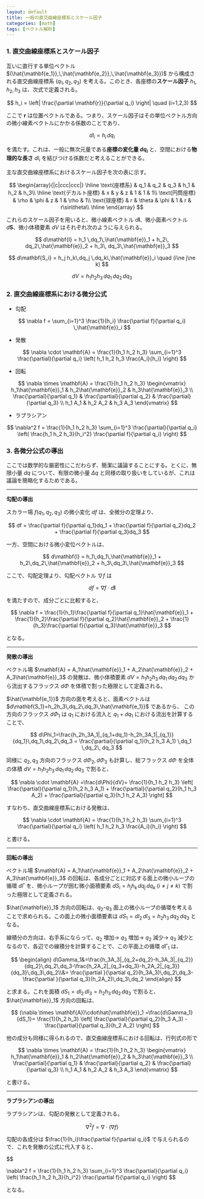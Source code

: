 ```yaml
---
layout: default
title: 一般の直交曲線座標系とスケール因子
categories: [math]
tags: [ベクトル解析]
---
```


### 1. 直交曲線座標系とスケール因子

互いに直行する単位ベクトル $(\hat{\mathbf{e_1}},\,\hat{\mathbf{e_2}},\,\hat{\mathbf{e_3}})$ から構成される直交曲線座標系 $(q_1, q_2, q_3)$ を考える。このとき、各座標の**スケール因子** $h_1, h_2, h_3$ は、次式で定義される。

$$
h_i = \left| \frac{\partial \mathbf{r}}{\partial q_i} \right| \quad (i=1,2,3)
$$

ここで $\mathbf{r}$ は位置ベクトルである。つまり、スケール因子はその単位ベクトル方向の微小線素ベクトルにかかる係数のことであり、

$$
dl_i=h_i\,dq_i
$$

を満たす。これは、一般に無次元量である**座標の変化量 $dq_i$** と、空間における**物理的な長さ** $dl_i$ を結びつける係数だと考えることができる。

主な直交曲線座標系におけるスケール因子を次の表に示す。

$$
\begin{array}{|c|ccc|ccc|}
\hline
\text{座標系} & q_1 & q_2 & q_3 & h_1 & h_2 & h_3\\
\hline
\text{デカルト座標} & x & y & z & 1 & 1 & 1\\
\text{円筒座標} & \rho & \phi & z & 1 & \rho & 1\\
\text{球座標} & r & \theta & \phi & 1 & r & r\sin\theta\\
\hline
\end{array}
$$

これらのスケール因子を用いると、微小線素ベクトル $d\mathbf{l}$、微小面素ベクトル $d\mathbf{S}$、微小体積要素 $dV$ はそれぞれ次のように与えられる。

$$
d\mathbf{l} = h_1 \,dq_1\,\hat{\mathbf{e}}_1 + h_2\, dq_2\,\hat{\mathbf{e}}_2 + h_3\, dq_3\,\hat{\mathbf{e}}_3
$$

$$
d\mathbf{S_i} = h_j h_k\,dq_j \,dq_k\,\hat{\mathbf{e}}_i \quad (i\ne j\ne k)
$$

$$
dV = h_1 h_2 h_3\,dq_1 \,dq_2\, dq_3
$$



### 2. 直交曲線座標系における微分公式

- 勾配

$$
\nabla f = \sum_{i=1}^3 \frac{1}{h_i} \frac{\partial f}{\partial q_i} \,\hat{\mathbf{e}}_i
$$

- 発散

$$
\nabla \cdot \mathbf{A} = \frac{1}{h_1 h_2 h_3} \sum_{i=1}^3 \frac{\partial}{\partial q_i} \left( h_1 h_2 h_3 \frac{A_i}{h_i} \right)
$$

- 回転

$$
\nabla \times \mathbf{A} = \frac{1}{h_1 h_2 h_3}
\begin{vmatrix}
h_1\hat{\mathbf{e}}_1 & h_2\hat{\mathbf{e}}_2 & h_3\hat{\mathbf{e}}_3 \\
\frac{\partial}{\partial q_1} & \frac{\partial}{\partial q_2} & \frac{\partial}{\partial q_3} \\
h_1 A_1 & h_2 A_2 & h_3 A_3
\end{vmatrix}
$$

- ラプラシアン

$$
\nabla^2 f = \frac{1}{h_1 h_2 h_3} \sum_{i=1}^3 \frac{\partial}{\partial q_i} \left( \frac{h_1 h_2 h_3}{h_i^2} \frac{\partial f}{\partial q_i} \right)
$$



### 3. 各微分公式の導出

ここでは数学的な厳密性にこだわらず、簡潔に議論することにする。とくに、無限小量 $dq$ について、有限の微小量 $\Delta q$ と同様の取り扱いをしているが、これは議論を簡略化するためである。

___

**勾配の導出**

スカラー場 $f(q_1, q_2, q_3)$ の微小変化 $df$ は、全微分の定理より、

$$
df = \frac{\partial f}{\partial q_1}dq_1 + \frac{\partial f}{\partial q_2}dq_2 + \frac{\partial f}{\partial q_3}dq_3
$$

一方、空間における微小変位ベクトルは、

$$
d\mathbf{l} = h_1\,dq_1\,\hat{\mathbf{e}}_1 + h_2\,dq_2\,\hat{\mathbf{e}}_2 + h_3\,dq_3\,\hat{\mathbf{e}}_3
$$

ここで、勾配定理より、勾配ベクトル $\nabla f$ は

$$
df = \nabla f \cdot d\mathbf{l}
$$

を満たすので、成分ごとに比較すると、

$$
\nabla f = \frac{1}{h_1}\frac{\partial f}{\partial q_1}\hat{\mathbf{e}}_1 + \frac{1}{h_2}\frac{\partial f}{\partial q_2}\hat{\mathbf{e}}_2 + \frac{1}{h_3}\frac{\partial f}{\partial q_3}\hat{\mathbf{e}}_3
$$

となる。

___

**発散の導出**

ベクトル場 $\mathbf{A} = A_1\hat{\mathbf{e}}_1 + A_2\hat{\mathbf{e}}_2 + A_3\hat{\mathbf{e}}_3$ の発散は、微小体積要素 $dV = h_1 h_2 h_3\,dq_1 \,dq_2\, dq_3$ から流出するフラックス $d\Phi$ を体積で割った極限として定義される。

$\hat{\mathbf{e_1}}$ 方向の面を考えると、面素ベクトルは $d\mathbf{S_1}=h_2h_3\,dq_2\,dq_3\,\hat{\mathbf{e_1}}$ であるから、 この方向のフラックス $d\Phi_1$ は $q_1$ における流入と $q_1+dq_1$ における流出を計算することで、

$$
d\Phi_1=\frac{h_2h_3A_1|_{q_1+dq_1}-h_2h_3A_1|_{q_1}}{dq_1}\,dq_1\,dq_2\,dq_3
= \frac{\partial}{\partial q_1}(h_2 h_3 A_1) \,dq_1 \,dq_2\, dq_3
$$

同様に $q_2, \,q_3$ 方向のフラックス $d\Phi_2,\,d\Phi_3$ も計算し、総フラックス $d\Phi$ を全体の体積 $dV = h_1 h_2 h_3\,dq_1 \,dq_2\, dq_3$ で割ると、

$$
\nabla \cdot \mathbf{A} =\frac{d\Phi}{dV}= \frac{1}{h_1 h_2 h_3} \left[
\frac{\partial}{\partial q_1}(h_2 h_3 A_1) +
\frac{\partial}{\partial q_2}(h_1 h_3 A_2) +
\frac{\partial}{\partial q_3}(h_1 h_2 A_3)
\right]
$$

すなわち、直交曲線座標系における発散は、

$$
\nabla \cdot \mathbf{A} = \frac{1}{h_1 h_2 h_3} \sum_{i=1}^3 \frac{\partial}{\partial q_i} \left( h_1 h_2 h_3 \frac{A_i}{h_i} \right)
$$

と書ける。

___

**回転の導出**

ベクトル場 $\mathbf{A} = A_1\hat{\mathbf{e}}_1 + A_2\hat{\mathbf{e}}_2 + A_3\hat{\mathbf{e}}_3$ の回転は、各成分ごとに対応する面上の微小ループの循環 $d\Gamma$ を、微小ループが囲む微小面積要素 $dS_i=h_jh_k\,dq_j\,dq_k\; (i\ne j\ne k)$ で割った極限として定義される。

$\hat{\mathbf{e}}_1$ 方向の回転は、$q_2$-$q_3$ 面上の微小ループの循環を考えることで求められる。この面上の微小面積要素は $dS_1=dl_2\,dl_3=h_2h_3\,dq_2\,dq_3$ となる。

線積分の方向は、右手系にならって、$q_2$ 増加→ $q_3$ 増加→ $q_2$ 減少→ $q_3$ 減少となるので、各辺での線積分を計算することで、この平面上の循環 $d\Gamma _1$ は、

$$
\begin{align}
d\Gamma_1&=\frac{h_3A_3|_{q_2+dq_2}-h_3A_3|_{q_2}}{dq_2}\,dq_2\,dq_3-\frac{h_2A_2|_{q_3+dq_3}-h_2A_2|_{q_3}}{dq_3}\,dq_3\,dq_2\\&=
\frac{\partial }{\partial q_2}(h_3A_3)\,dq_2\,dq_3-\frac{\partial }{\partial q_3}(h_2A_2)\,dq_3\,dq_2
\end{align}
$$

と求まる。これを面積 $dS_1=dl_2\,dl_3=h_2h_3\,dq_2\,dq_3$ で割ると、$\hat{\mathbf{e}}_1$ 方向の回転は、

$$
(\nabla \times \mathbf{A})\cdot\hat{\mathbf{e}}_1  =\frac{d\Gamma_1}{dS_1}= \frac{1}{h_2 h_3} \left[
\frac{\partial}{\partial q_2}(h_3 A_3) - \frac{\partial}{\partial q_3}(h_2 A_2)
\right]
$$

他の成分も同様に得られるので、直交曲線座標系における回転は、行列式の形で

$$
\nabla \times \mathbf{A} = \frac{1}{h_1 h_2 h_3}
\begin{vmatrix}
h_1\hat{\mathbf{e}}_1 & h_2\hat{\mathbf{e}}_2 & h_3\hat{\mathbf{e}}_3 \\
\frac{\partial}{\partial q_1} & \frac{\partial}{\partial q_2} & \frac{\partial}{\partial q_3} \\
h_1 A_1 & h_2 A_2 & h_3 A_3
\end{vmatrix}
$$

と書ける。

___

**ラプラシアンの導出**

ラプラシアンは、勾配の発散として定義される。

$$
\nabla^2 f = \nabla \cdot (\nabla f)
$$

勾配の各成分は $\frac{1}{h_i}\frac{\partial f}{\partial q_i}$ で与えられるので、これを発散の公式に代入すると、

$$

\nabla^2 f = \frac{1}{h_1 h_2 h_3} \sum_{i=1}^3 \frac{\partial}{\partial q_i} \left( \frac{h_1 h_2 h_3}{h_i^2} \frac{\partial f}{\partial q_i} \right)
$$

となる。
